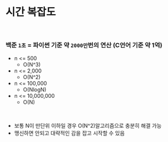 # 시간 복잡도

<br/>

### 백준 `1초` = 파이썬 기준 약 `2000만`번의 연산 (C언어 기준 약 1억)
- n <= 500
  - O(N^3)
- n <= 2,000
  - O(N^2)
- n <= 100,000
  - O(NlogN)
- n <= 10,000,000
  - O(N)

<br/>

- 보통 N이 만단위 이하일 경우 O(N^2)알고리즘으로 충분히 해결 가능
- 맹신하면 안되고 대략적인 감을 잡고 시작할 수 있음